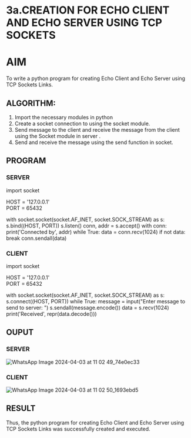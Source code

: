 # 3a.CREATION FOR ECHO CLIENT AND ECHO SERVER USING TCP SOCKETS
# AIM
To write a python program for creating Echo Client and Echo Server using TCP
Sockets Links.
## ALGORITHM:
1. Import the necessary modules in python
2. Create a socket connection to using the socket module.
3. Send message to the client and receive the message from the client using the Socket module in
 server .
4. Send and receive the message using the send function in socket.
## PROGRAM
### SERVER

import socket

HOST = '127.0.0.1'  
PORT = 65432       

with socket.socket(socket.AF_INET, socket.SOCK_STREAM) as s:
    s.bind((HOST, PORT))
    s.listen()
    conn, addr = s.accept()
    with conn:
        print('Connected by', addr)
        while True:
            data = conn.recv(1024)
            if not data:
                break
            conn.sendall(data)

### CLIENT

import socket

HOST = '127.0.0.1'  
PORT = 65432        

with socket.socket(socket.AF_INET, socket.SOCK_STREAM) as s:
    s.connect((HOST, PORT))
    while True:
        message = input("Enter message to send to server: ")
        s.sendall(message.encode())
        data = s.recv(1024)
        print('Received', repr(data.decode()))

## OUPUT
### SERVER
![WhatsApp Image 2024-04-03 at 11 02 49_74e0ec33](https://github.com/GOWTHAM54577/3a.Sockets_Creation_for_Echo_Client_and_Echo_Server/assets/144589420/14c7605e-9797-4c6c-bed3-b4e72733963e)

### CLIENT
![WhatsApp Image 2024-04-03 at 11 02 50_1693ebd5](https://github.com/GOWTHAM54577/3a.Sockets_Creation_for_Echo_Client_and_Echo_Server/assets/144589420/0abbf272-78b9-4747-a4d1-1fa678010cf7)

## RESULT
Thus, the python program for creating Echo Client and Echo Server using TCP Sockets Links 
was successfully created and executed.
